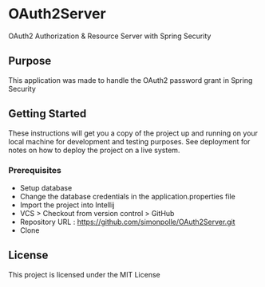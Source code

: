 # OAuth2Server
OAuth2 Authorization &amp; Resource Server with Spring Security

## Purpose
This application was made to handle the OAuth2 password grant in Spring Security

## Getting Started
These instructions will get you a copy of the project up and running on your local machine for development and testing purposes. See deployment for notes on how to deploy the project on a live system.

### Prerequisites

* Setup database
* Change the database credentials in the application.properties file
* Import the project into Intellij
* VCS > Checkout from version control > GitHub
* Repository URL : https://github.com/simonpolle/OAuth2Server.git 
* Clone

## License
This project is licensed under the MIT License
